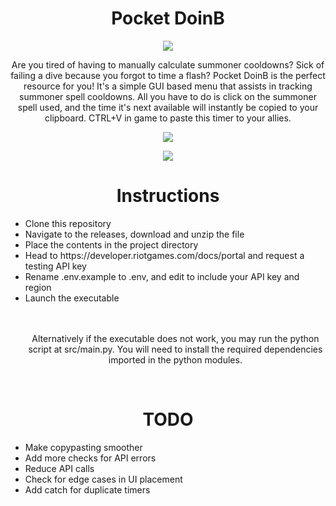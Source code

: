 <h1 align='center'>
Pocket DoinB
</h1>

<p align='center'>
<img src="https://gyazo.com/6ebe8e2dfafc87c18dabffd3f91e8dc1.png" /> 
</p>

<p align='center'>
  Are you tired of having to manually calculate summoner cooldowns? Sick of failing a dive because you forgot to time a flash? Pocket DoinB is the perfect resource for you! It's a simple GUI based menu that assists in tracking summoner spell cooldowns. All you have to do is click on the summoner spell used, and the time it's next available will instantly be copied to your clipboard. CTRL+V in game to paste this timer to your allies.
</p>

<p align='center'>
<img src="https://i.imgur.com/PIHDmKN.gif" />
</p>
<p align='center'>
<img src="https://i.imgur.com/G6YfkBy.gif" />
</p>

<h1 align='center'>
 Instructions
</h1>

<ul>
<li>Clone this repository</li>
<li>Navigate to the releases, download and unzip the file</li>
<li>Place the contents in the project directory</li> 
<li>Head to https://developer.riotgames.com/docs/portal and request a testing API key</li>
<li>Rename .env.example to .env, and edit to include your API key and region</li>
<li>Launch the executable</li>
<br><br> 
<p align='center'>
Alternatively if the executable does not work, you may run the python script at src/main.py. You will need to install the required dependencies imported in the python modules.
</p>
 <br> 
  
</ul>



  
<h1 align='center'>
  TODO
</h1>

<ul>
  <li>Make copypasting smoother</li>
  <li>Add more checks for API errors</li>
  <li>Reduce API calls</li>
  <li>Check for edge cases in UI placement</li>
  <li>Add catch for duplicate timers</li>
</ul>
